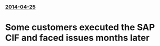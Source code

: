 ### [2014-04-25](/news/2014/04/25/index.md)

# Some customers executed the SAP CIF and faced issues months later



